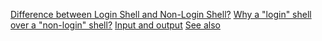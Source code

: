 [Difference between Login Shell and Non-Login Shell?](https://unix.stackexchange.com/questions/38175/difference-between-login-shell-and-non-login-shell)
[Why a "login" shell over a "non-login" shell?](https://unix.stackexchange.com/questions/324359/why-a-login-shell-over-a-non-login-shell)
[Input and output](https://wiki.archlinux.org/title/Command-line_shell#Input_and_output)
[See also](https://wiki.archlinux.org/title/Command-line_shell#See_also)
